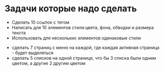 # Задачи которые надо сделать

+ Сделать 10 ссылок с тегом <a>
+ Написать для 10 элементов стили:цвета, фона, обводки и размера текста
+ Использовать для нескольких элементов одинаковые стили

- сделать 7 страниц с меню на каждой, 
где каждая активная страница - будет выделяться 
- сделать 5 списков на одной странице, что бы 3 списка были одним цветом, 
а другие 2 другим цветом